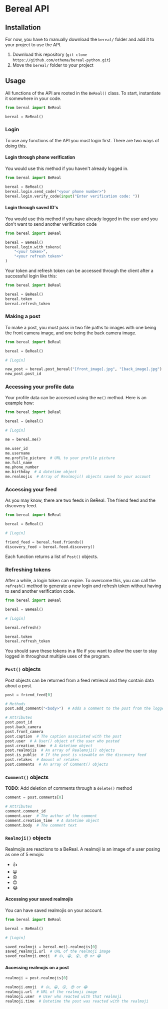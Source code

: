 # Bereal API

## Installation
For now, you have to manually download the `bereal/` folder and add it to your project to use the API.
1. Download this repository (`git clone https://github.com/othema/bereal-python.git`)
2. Move the `bereal/` folder to your project

## Usage
All functions of the API are rooted in the `BeReal()` class. To start, instantiate it somewhere in your code.
```python
from bereal import BeReal

bereal = BeReal()
```

### Login
To use any functions of the API you must login first. There are two ways of doing this.
#### Login through phone verification
You would use this method if you haven't already logged in.
```python
from bereal import BeReal

bereal = BeReal()
bereal.login.send_code("<your phone number>")
bereal.login.verify_code(input("Enter verification code: "))
```

#### Login through saved ID's
You would use this method if you have already logged in the user and you don't want to send another verification code
```python
from bereal import BeReal

bereal = BeReal()
bereal.login.with_tokens(
    "<your token>",
    "<your refresh token>"
)
```

Your token and refresh token can be accessed through the client after a successful login like this:
```python
from bereal import BeReal

bereal = BeReal()
bereal.token
bereal.refresh_token
```

### Making a post
To make a post, you must pass in two file paths to images with one being the front camera image, and one being the back camera image.
```python
from bereal import BeReal

bereal = BeReal()

# [Login]

new_post = bereal.post_bereal("[front_image].jpg", "[back_image].jpg")  # Returns a Post() object
new_post.post_id
```

### Accessing your profile data
Your profile data can be accessed using the `me()` method. Here is an example how:
```python
from bereal import BeReal

bereal = BeReal()

# [Login]

me = bereal.me()

me.user_id
me.username
me.profile_picture  # URL to your profile picture
me.full_name
me.phone_number
me.birthday  # A datetime object
me.realmojis  # Array of Realmoji() objects saved to your account
```

### Accessing your feed
As you may know, there are two feeds in BeReal. The friend feed and the discovery feed.

```python
from bereal import BeReal

bereal = BeReal()

# [Login]

friend_feed = bereal.feed.friends()
discovery_feed = bereal.feed.discovery()
```

Each function returns a list of `Post()` objects.

### Refreshing tokens
After a while, a login token can expire. To overcome this, you can call the `refresh()` method to generate a new login and refresh token without having to send another verification code.
```python
from bereal import BeReal

bereal = BeReal()

# [Login]

bereal.refresh()

bereal.token
bereal.refresh_token
```
You should save these tokens in a file if you want to allow the user to stay logged in throughout multiple uses of the program.

### `Post()` objects
Post objects can be returned from a feed retrieval and they contain data about a post.
```python
post = friend_feed[0]

# Methods
post.add_comment("<body>")  # Adds a comment to the post from the logged in user

# Attributes
post.post_id
post.back_camera
post.front_camera
post.caption  # The caption associated with the post
post.user  # A User() object of the user who posted
post.creation_time  # A datetime object
post.realmojis  # An array of Realemoji() objects
post.is_public  # If the post is viewable on the discovery feed
post.retakes  # Amount of retakes
post.comments  # An array of Comment() objects
```

### `Comment()` objects
**TODO**: Add deletion of comments through a `delete()` method

```python
comment = post.comments[0]

# Attributes
comment.comment_id
comment.user  # The author of the comment
comment.creation_time  # A datetime object
comment.body  # The comment text
```

### `Realmoji()` objects
Realmojis are reactions to a BeReal. A realmoji is an image of a user posing as one of 5 emojis:
- 👍
- 😀
- 😲
- 😍
- 😂

#### Accessing your saved realmojis
You can have saved realmojis on your account.
```python
from bereal import BeReal

bereal = BeReal()

# [Login]

saved_realmoji = bereal.me().realmojis[0]
saved_realmoji.url  # URL of the realmoji image
saved_realmoji.emoji  # 👍, 😀, 😲, 😍 or 😂
```

#### Accessing realmojis on a post
```python
realmoji = post.realmojis[0]

realmoji.emoji  # 👍, 😀, 😲, 😍 or 😂
realmoji.url  # URL of the realmoji image
realmoji.user  # User who reacted with that realmoji
realmoji.time  # Datetime the post was reacted with the realmoji
```